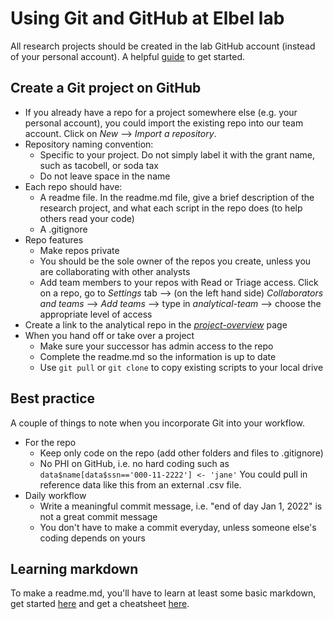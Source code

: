 # Using Git and GitHub at Elbel lab
All research projects should be created in the lab GitHub account (instead of your personal account). A helpful [guide](https://swcarpentry.github.io/git-novice/) to get started.

## Create a Git project on GitHub
- If you already have a repo for a project somewhere else (e.g. your personal account), you could import the existing repo into our team account. Click on *New* --> *Import a repository*.
- Repository naming convention:
   - Specific to your project. Do not simply label it with the grant name, such as tacobell, or soda tax 
   - Do not leave space in the name
- Each repo should have:
  -  A readme file. In the readme.md file, give a brief description of the research project, and what each script in the repo does (to help others read your code)
  -  A .gitignore
- Repo features
  - Make repos private
  - You should be the sole owner of the repos you create, unless you are collaborating with other analysts
  - Add team members to your repos with Read or Triage access. Click on a repo, go to *Settings* tab --> (on the left hand side) *Collaborators and teams* --> *Add teams* --> type in *analytical-team* --> choose the appropriate level of access
- Create a link to the analytical repo in the [*project-overview*](https://github.com/Brian-Elbel-s-Research-Projects/project-overview) page
- When you hand off or take over a project
   - Make sure your successor has admin access to the repo
   - Complete the readme.md so the information is up to date
   - Use ```git pull``` or ```git clone``` to copy existing scripts to your local drive

## Best practice
A couple of things to note when you incorporate Git into your workflow.
- For the repo
  - Keep only code on the repo (add other folders and files to .gitignore)
  - No PHI on GitHub, i.e. no hard coding such as ```data$name[data$ssn=='000-11-2222'] <- 'jane'``` You could pull in reference data like this from an external .csv file.
- Daily workflow
  - Write a meaningful commit message, i.e. "end of day Jan 1, 2022" is not a great commit message
  - You don't have to make a commit everyday, unless someone else's coding depends on yours

## Learning markdown
To make a readme.md, you'll have to learn at least some basic markdown, get started [here](https://www.markdownguide.org/getting-started/) and get a cheatsheet [here](https://www.markdownguide.org/cheat-sheet/).
